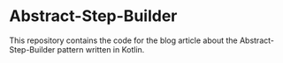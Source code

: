 # Abstract-Step-Builder

This repository contains the code for the blog article about the Abstract-Step-Builder pattern written in Kotlin.
